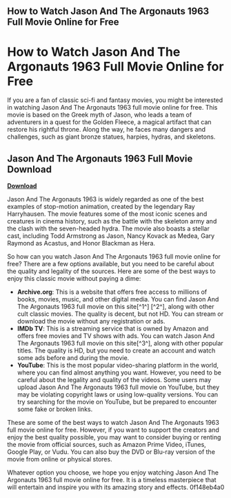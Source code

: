 ## How to Watch Jason And The Argonauts 1963 Full Movie Online for Free

  
# How to Watch Jason And The Argonauts 1963 Full Movie Online for Free
  
If you are a fan of classic sci-fi and fantasy movies, you might be interested in watching Jason And The Argonauts 1963 full movie online for free. This movie is based on the Greek myth of Jason, who leads a team of adventurers in a quest for the Golden Fleece, a magical artifact that can restore his rightful throne. Along the way, he faces many dangers and challenges, such as giant bronze statues, harpies, hydras, and skeletons.
 
## Jason And The Argonauts 1963 Full Movie Download


[**Download**](https://poitaihanew.blogspot.com/?l=2tKGBx)

  
Jason And The Argonauts 1963 is widely regarded as one of the best examples of stop-motion animation, created by the legendary Ray Harryhausen. The movie features some of the most iconic scenes and creatures in cinema history, such as the battle with the skeleton army and the clash with the seven-headed hydra. The movie also boasts a stellar cast, including Todd Armstrong as Jason, Nancy Kovack as Medea, Gary Raymond as Acastus, and Honor Blackman as Hera.
  
So how can you watch Jason And The Argonauts 1963 full movie online for free? There are a few options available, but you need to be careful about the quality and legality of the sources. Here are some of the best ways to enjoy this classic movie without paying a dime:
  
- **Archive.org**: This is a website that offers free access to millions of books, movies, music, and other digital media. You can find Jason And The Argonauts 1963 full movie on this site[^1^] [^2^], along with other cult classic movies. The quality is decent, but not HD. You can stream or download the movie without any registration or ads.
- **IMDb TV**: This is a streaming service that is owned by Amazon and offers free movies and TV shows with ads. You can watch Jason And The Argonauts 1963 full movie on this site[^3^], along with other popular titles. The quality is HD, but you need to create an account and watch some ads before and during the movie.
- **YouTube**: This is the most popular video-sharing platform in the world, where you can find almost anything you want. However, you need to be careful about the legality and quality of the videos. Some users may upload Jason And The Argonauts 1963 full movie on YouTube, but they may be violating copyright laws or using low-quality versions. You can try searching for the movie on YouTube, but be prepared to encounter some fake or broken links.

These are some of the best ways to watch Jason And The Argonauts 1963 full movie online for free. However, if you want to support the creators and enjoy the best quality possible, you may want to consider buying or renting the movie from official sources, such as Amazon Prime Video, iTunes, Google Play, or Vudu. You can also buy the DVD or Blu-ray version of the movie from online or physical stores.
  
Whatever option you choose, we hope you enjoy watching Jason And The Argonauts 1963 full movie online for free. It is a timeless masterpiece that will entertain and inspire you with its amazing story and effects.
 0f148eb4a0

